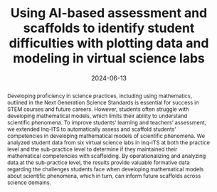 ---
title: "Using AI-based assessment and scaffolds to identify student difficulties with plotting data and modeling in virtual science labs"
collection: publications
permalink: /publication/2024-ICLS
date: 2024-06-13
venue: 'International Conference of the Learning Sciences'
authors: 'Ellie Segan, Janice Gobert, Michael Sao Pedro, Amy Adair, Jessica A. Owens'
paperurl: 'http://aadair3.github.io/files/papers/2024-ICLS.pdf'
link: 'https://repository.isls.org//handle/1/10726'
citation: 'Segan, E., Gobert, J., Sao Pedro, M., Adair, A., & Owens, J. A. (2024). Using AI-based assessment and scaffolds to identify student difficulties with plotting data and modeling in virtual science labs. In R. Lindgren, T. I. Asino, E. A. Kyza, C. K. Looi, D. T. Keifert, & E. Su ́arez (Eds.), <i> Proceedings of the 18th International Conference of the Learning Sciences - ICLS 2024</i> (pp. 1466-1469). International Society of the Learning Sciences'
abstract: 'Developing proficiency in science practices, including using mathematics, outlined in the Next Generation Science Standards is essential for success in STEM courses and future careers. However, students often struggle with developing mathematical models, which limits their ability to understand scientific phenomena. To improve students’ learning and teachers’ assessment, we extended Inq-ITS to automatically assess and scaffold students’ competencies in developing mathematical models of scientific phenomena. We analyzed student data from six virtual science labs in Inq-ITS at both the practice level and the sub-practice level to determine if they maintained their mathematical competencies with scaffolding. By operationalizing and analyzing data at the sub-practice level, the results provide valuable formative data regarding the challenges students face when developing mathematical models about scientific phenomena, which in turn, can inform future scaffolds across science domains.'
tags: [Peer-Reviewed Conference Proceedings]
---